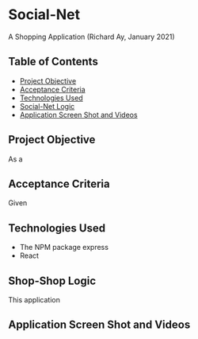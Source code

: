 # Social-Net
A Shopping Application
(Richard Ay, January 2021)

## Table of Contents
* [Project Objective](#project-objective)
* [Acceptance Criteria](#acceptance-criteria)
* [Technologies Used](#technologies-used)
* [Social-Net Logic](#social-net-logic)
* [Application Screen Shot and Videos](#application-screen-shot-and-videos)


## Project Objective
As a 

## Acceptance Criteria
Given 

## Technologies Used
* The NPM package express
* React

## Shop-Shop Logic
This application 

## Application Screen Shot and Videos
